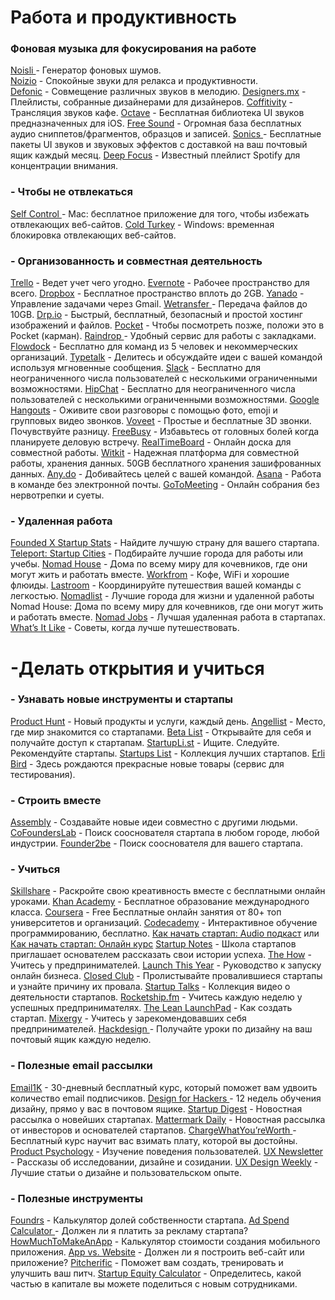 # Работа и продуктивность

### Фоновая музыка для фокусирования на работе

[Noisli ](http://www.noisli.com/) - Генератор фоновых шумов.  
[Noizio](http://noiz.io/) - Спокойные звуки для релакса и продуктивности.  
[Defonic](http://defonic.com/) - Совмещение различных звуков в мелодию.
[Designers.mx](https://designers.mx/) - Плейлисты, собранные дизайнерами для дизайнеров.
[Coffitivity](https://coffitivity.com/) - Трансляция звуков кафе.
[Octave](http://raisedbeaches.com/octave/) - Бесплатная библиотека  UI звуков предназначенных для iOS.
[Free Sound](http://www.freesound.org/) - Огромная база бесплатных аудио сниппетов/фрагментов, образцов и записей.
[Sonics ](http://www.sonics.io/) - Бесплатные пакеты UI звуков и звуковых эффектов с доставкой на ваш почтовый ящик каждый месяц.
[Deep Focus](https://play.spotify.com/user/spotify/playlist/2ujjMpFriZ2nayLmrD1Jgl?play=true&amp;amp;utm_source=open.spotify.com&amp;amp;utm_medium=open) -  Известный плейлист Spotify для концентрации внимания.


### - Чтобы не отвлекаться

[Self Control ](http://selfcontrolapp.com/) - Mac: бесплатное приложение для того, чтобы избежать отвлекающих веб-сайтов.
[Cold Turkey](http://getcoldturkey.com/) - Windows: временная блокировка отвлекающих веб-сайтов.


### - Организованность и совместная деятельность

[Trello](https://trello.com/) - Ведет учет чего угодно.
[Evernote](https://evernote.com/) - Рабочее пространство для всего.
[Dropbox](https://www.dropbox.com) - Бесплатное пространство вплоть до 2GB.
[Yanado](http://yanado.com/index.php) - Управление задачами через Gmail.
[Wetransfer ](https://www.wetransfer.com/) - Передача файлов до 10GB.
[Drp.io](http://drp.io/) - Быстрый, бесплатный, безопасный и простой хостинг изображений и файлов.
[Pocket](http://getpocket.com/) - Чтобы посмотреть позже, положи это в Pocket (карман).
[Raindrop ](https://raindrop.io/) - Удобный сервис для работы с закладками.
[Flowdock](https://www.flowdock.com/) - Бесплатно для команд из 5 человек и некоммерческих организаций.
[Typetalk](http://www.typetalk.in/) - Делитесь и обсуждайте идеи с вашей командой используя мгновенные сообщения.
[Slack](https://slack.com/) - Бесплатно для неограниченного числа пользователей с несколькими ограниченными возможностями.
[HipChat](https://www.hipchat.com/) - Бесплатно для неограниченного числа пользователей с несколькими ограниченными возможностями.
[Google Hangouts](http://www.google.com/hangouts/) - Оживите свои разговоры с помощью фото, emoji и групповых видео звонков.
[Voveet](http://www.voxeet.com/) - Простые и бесплатные 3D звонки. Почувствуйте разницу.
[FreeBusy](https://www.freebusy.io/) - Избавьтесь от головных болей когда планируете деловую встречу.
[RealTimeBoard](https://realtimeboard.com/) - Онлайн доска для совместной работы.
[Witkit](https://witkit.com/) - Надежная платформа для совместной работы, хранения данных. 50GB бесплатного хранения зашифрованных данных.
[Any.do](http://www.any.do/) - Добивайтесь целей с вашей командой.
[Asana](https://asana.com/) - Работа в команде без электронной почты.
[GoToMeeting](https://free.gotomeeting.com/) - Онлайн собрания без нервотрепки и суеты.


### - Удаленная работа

[Founded X Startup Stats](http://foundedx.com/stats) - Найдите лучшую страну для вашего стартапа.
[Teleport: Startup Cities](http://teleport.org/) - Подбирайте лучшие города для работы или учебы.
[Nomad House](https://nomadhouse.io/) - Дома по всему миру для кочевников, где они могут жить и работать вместе.
[Workfrom](https://workfrom.co/) - Кофе, WiFi и хорошие флюиды.
[Lastroom](https://lastroom.com/) - Координируйте путешествия вашей команды с легкостью.
[Nomadlist](http://nomadli.st/) - Лучшие города для жизни и удаленной работы Nomad House: Дома по всему миру для кочевников, где они могут жить и работать вместе.
[Nomad Jobs](http://nomadjobs.io/) - Лучшая удаленная работа в стартапах.
[What’s It Like](http://www.whatsitlikeapp.com/) - Советы, когда лучше путешествовать.



# -Делать открытия и учиться

### - Узнавать новые инструменты и стартапы

[Product Hunt](http://www.producthunt.com/) - Новый продукты и услуги, каждый день.
[Angellist](https://angel.co/) - Место, где мир знакомится со стартапами.
[Beta List](http://betalist.com/) - Открывайте для себя и получайте доступ к стартапам.
[StartupLi.st](http://startupli.st/) - Ищите. Следуйте. Рекомендуйте стартапы.
[Startups List](http://www.startups-list.com/) - Коллекция лучших стартапов.
[Erli Bird](http://erlibird.com/) - Здесь рождаются прекрасные новые товары (сервис для тестирования).


### - Строить вместе

[Assembly](https://assembly.com/discover) - Создавайте новые идеи совместно с другими людьми.
[CoFoundersLab](https://www.cofounderslab.com/) - Поиск сооснователя стартапа в любом городе, любой индустрии.
[Founder2be](http://www.founder2be.com/) - Поиск сооснователя для вашего стартапа.


### - Учиться

[Skillshare](http://www.skillshare.com/) - Раскройте свою креативность вместе с бесплатными онлайн уроками.
[Khan Academy](https://www.khanacademy.org) - Бесплатное образование международного класса.
[Coursera](https://www.coursera.org/) - Free Бесплатные онлайн занятия от 80+ топ университетов и организаций.
[Codecademy](http://www.codecademy.com/) - Интерактивное обучение программированию, бесплатно.
[Как начать стартап: Audio подкаст](https://itunes.apple.com/us/podcast/how-to-start-a-startup/id922398209?mt=2) или [Как начать стартап: Онлайн курс](https://startupclass.co/)
[Startup Notes](http://startupnotes.org/) - Школа стартапов приглашает основателем рассказать свои истории успеха.
[The How](http://how.co/) - Учитесь у предпринимателей.
[Launch This Year](http://launchthisyear.com/) - Руководство к запуску онлайн бизнеса.
[Closed Club](http://closedclub.co/) - Пролистывайте провалившиеся стартапы и узнайте причину их провала.
[Startup Talks](http://startuptalks.tv/) - Коллекция видео о деятельности стартапов.
[Rocketship.fm](http://rocketship.fm/) - Учитесь каждую неделю у успешных предпринимателях.
[The Lean LaunchPad](https://www.udacity.com/course/ep245) - Как создать стартап.
[Mixergy](http://mixergy.com/goto/welcome/) - Учитесь у зарекомендовавших себя предпринимателей.
[Hackdesign ](https://hackdesign.org/) - Получайте уроки по дизайну на ваш почтовый ящик каждую неделю.


### - Полезные email рассылки

[Email1K](http://email1k.com/) - 30-дневный бесплатный курс, который поможет вам удвоить количество email подписчиков.
[Design for Hackers ](http://designforhackers.com/) - 12 недель обучения дизайну, прямо у вас в почтовом ящике.
[Startup Digest](https://www.startupdigest.com/) - Новостная рассылка о новейших стартапах.
[Mattermark Daily](http://mattermark.com/app/Newsletter) - Новостная рассылка от инвесторов и основателей стартапов.
[ChargeWhatYou’reWorth ](http://doubleyourfreelancing.com/free-pricing-course/) - Бесплатный курс научит вас взимать плату, которой вы достойны.
[Product Psychology](http://www.productpsychology.com/) - Изучение поведения пользователей.
[UX Newsletter ](http://www.theuxnewsletter.com/) - Рассказы об исследовании, дизайне и созидании.
[UX Design Weekly](http://uxdesignweekly.com/) - Лучшие статьи о дизайне и пользовательском опыте.


### - Полезные инструменты

[Foundrs](http://foundrs.com/) - Калькулятор долей собственности стартапа.
[Ad Spend Calculator ](http://ad-spend-calculator.qwilr.com/) - Должен ли я платить за рекламу стартапа?
[HowMuchToMakeAnApp](http://howmuchtomakeanapp.com/) - Калькулятор стоимости создания мобильного приложения.
[App vs. Website](http://howmuchtomakeanapp.com/build-a-website-vs-app/) - Должен ли я построить веб-сайт или приложение?
[Pitcherific](http://pitcherific.com/) - Поможет вам создать, тренировать и улучшить ваш питч.
[Startup Equity Calculator](http://startupequity.io/) - Определитесь, какой частью в капитале вы можете поделиться с новым сотрудниками.

